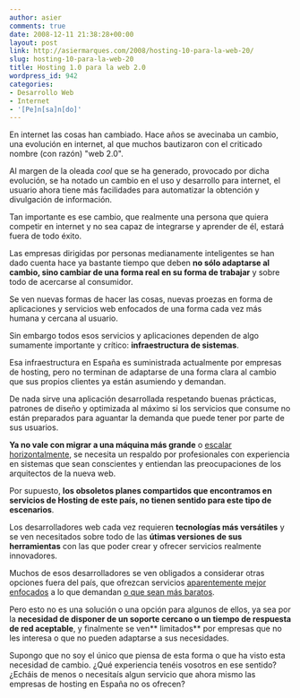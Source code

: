 ```yaml
---
author: asier
comments: true
date: 2008-12-11 21:38:28+00:00
layout: post
link: http://asiermarques.com/2008/hosting-10-para-la-web-20/
slug: hosting-10-para-la-web-20
title: Hosting 1.0 para la web 2.0
wordpress_id: 942
categories:
- Desarrollo Web
- Internet
- '[Pe]n[sa]n[do]'
---
```


En internet las cosas han cambiado. Hace años se avecinaba un cambio, una evolución en internet, al que muchos bautizaron con el criticado nombre (con razón) "web 2.0".

Al margen de la oleada _cool_ que se ha generado, provocado por dicha evolución, se ha notado un cambio en el uso y desarrollo para internet, el usuario ahora tiene más facilidades para automatizar la obtención y divulgación de información.

Tan importante es ese cambio, que realmente una persona que quiera competir en internet y no sea capaz de integrarse y aprender de él, estará fuera de todo éxito.

Las empresas dirigidas por personas medianamente inteligentes se han dado cuenta hace ya bastante tiempo que deben **no sólo adaptarse al cambio, sino cambiar de una forma real en su forma de trabajar** y sobre todo de acercarse al consumidor.

Se ven nuevas formas de hacer las cosas, nuevas proezas en forma de aplicaciones y servicios web enfocados de una forma cada vez más humana y cercana al usuario.

Sin embargo todos esos servicios y aplicaciones dependen de algo sumamente importante y crítico: **infraestructura de sistemas**.

Esa infraestructura en España es suministrada actualmente por empresas de hosting, pero no terminan de adaptarse de una forma clara al cambio que sus propios clientes ya están asumiendo y demandan.

De nada sirve una aplicación desarrollada respetando buenas prácticas, patrones de diseño y optimizada al máximo si los servicios que consume no están preparados para aguantar la demanda que puede tener por parte de sus usuarios.

**Ya no vale con migrar a una máquina más grande** o [escalar horizontalmente](http://es.wikipedia.org/wiki/Escalabilidad#Escalada_vertical_vs._horizontal), se necesita un respaldo por profesionales con experiencia en sistemas que sean conscientes y entiendan las preocupaciones de los arquitectos de la nueva web.

Por supuesto, **los obsoletos planes compartidos que encontramos en servicios de Hosting de este país, no tienen sentido para este tipo de escenarios**.

Los desarrolladores web cada vez requieren **tecnologías más versátiles** y se ven necesitados sobre todo de las **útimas versiones de sus herramientas** con las que poder crear y ofrecer servicios realmente innovadores.

Muchos de esos desarrolladores se ven obligados a considerar otras opciones fuera del país, que ofrezcan servicios [aparentemente mejor enfocados](http://mediatemple.net/) a lo que demandan [o que sean más baratos](http://www.ovh.es).

Pero esto no es una solución o una opción para algunos de ellos, ya sea por la **necesidad de disponer de un soporte cercano o un tiempo de respuesta de red aceptable**, y finalmente se ven** limitados** por empresas que no les interesa o que no pueden adaptarse a sus necesidades.

Supongo que no soy el único que piensa de esta forma o que ha visto esta necesidad de cambio. ¿Qué experiencia tenéis vosotros en ese sentido? ¿Echáis de menos o necesitaís algun servicio que ahora mismo las empresas de hosting en España no os ofrecen?
